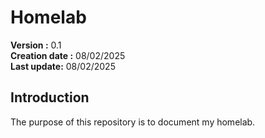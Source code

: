 # Homelab

**Version :**               0.1 \
**Creation date :**         08/02/2025 \
**Last update:**            08/02/2025

## Introduction

The purpose of this repository is to document my homelab.
